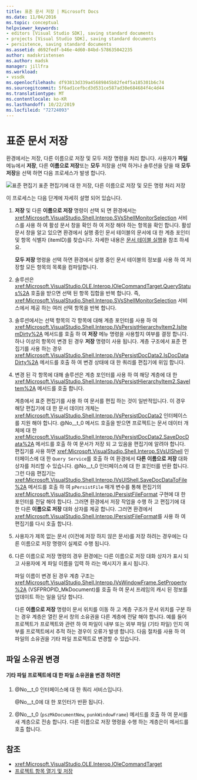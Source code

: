 ```yaml
---
title: 표준 문서 저장 | Microsoft Docs
ms.date: 11/04/2016
ms.topic: conceptual
helpviewer_keywords:
- editors [Visual Studio SDK], saving standard documents
- projects [Visual Studio SDK], saving standard documents
- persistence, saving standard documents
ms.assetid: d692fedf-b46e-4d60-84bd-578635042235
author: madskristensen
ms.author: madsk
manager: jillfra
ms.workload:
- vssdk
ms.openlocfilehash: df93813d339a45689845b82fe4f5a185301b6c74
ms.sourcegitcommit: 5f6ad1cefbcd3d531ce587ad30e684684f4c4d44
ms.translationtype: MT
ms.contentlocale: ko-KR
ms.lasthandoff: 10/22/2019
ms.locfileid: "72724093"
---
```

# <a name="saving-a-standard-document"></a>표준 문서 저장
환경에서는 저장, 다른 이름으로 저장 및 모두 저장 명령을 처리 합니다. 사용자가 **파일** 메뉴에서 **저장**, 다른 **이름으로 저장**또는 **모두** 저장을 선택 하거나 솔루션을 닫을 때 **모두 저장**을 선택 하면 다음 프로세스가 발생 합니다.

 ![표준 편집기](../../extensibility/internals/media/public.gif "Public") 표준 편집기에 대 한 저장, 다른 이름으로 저장 및 모든 명령 처리 저장

 이 프로세스는 다음 단계에 자세히 설명 되어 있습니다.

1. **저장** 및 다른 **이름으로 저장** 명령이 선택 되 면 환경에서는 <xref:Microsoft.VisualStudio.Shell.Interop.SVsShellMonitorSelection> 서비스를 사용 하 여 활성 문서 창을 확인 하 여 저장 해야 하는 항목을 확인 합니다. 활성 문서 창을 알고 있으면 환경에서 실행 중인 문서 테이블의 문서에 대 한 계층 포인터 및 항목 식별자 (itemID)를 찾습니다. 자세한 내용은 [문서 테이블 실행](../../extensibility/internals/running-document-table.md)을 참조 하세요.

    **모두 저장** 명령을 선택 하면 환경에서 실행 중인 문서 테이블의 정보를 사용 하 여 저장할 모든 항목의 목록을 컴파일합니다.

2. 솔루션은 <xref:Microsoft.VisualStudio.OLE.Interop.IOleCommandTarget.QueryStatus%2A> 호출을 받으면 선택 된 항목 집합을 반복 합니다. 즉, <xref:Microsoft.VisualStudio.Shell.Interop.SVsShellMonitorSelection> 서비스에서 제공 하는 여러 선택 항목을 반복 합니다.

3. 솔루션에서는 선택 항목의 각 항목에 대해 계층 포인터를 사용 하 여 <xref:Microsoft.VisualStudio.Shell.Interop.IVsPersistHierarchyItem2.IsItemDirty%2A> 메서드를 호출 하 여 **저장** 메뉴 명령을 사용할지 여부를 결정 합니다. 하나 이상의 항목이 변경 된 경우 **저장** 명령이 사용 됩니다. 계층 구조에서 표준 편집기를 사용 하는 경우 <xref:Microsoft.VisualStudio.Shell.Interop.IVsPersistDocData2.IsDocDataDirty%2A> 메서드를 호출 하 여 변경 상태에 대 한 쿼리를 편집기에 위임 합니다.

4. 변경 된 각 항목에 대해 솔루션은 계층 포인터를 사용 하 여 해당 계층에 대 한 <xref:Microsoft.VisualStudio.Shell.Interop.IVsPersistHierarchyItem2.SaveItem%2A> 메서드를 호출 합니다.

    계층에서 표준 편집기를 사용 하 여 문서를 편집 하는 것이 일반적입니다. 이 경우 해당 편집기에 대 한 문서 데이터 개체는 <xref:Microsoft.VisualStudio.Shell.Interop.IVsPersistDocData2> 인터페이스를 지원 해야 합니다. @No__t_0 메서드 호출을 받으면 프로젝트는 문서 데이터 개체에 대 한 <xref:Microsoft.VisualStudio.Shell.Interop.IVsPersistDocData2.SaveDocData%2A> 메서드를 호출 하 여 문서가 저장 되 고 있음을 편집기에 알려야 합니다. 편집기를 사용 하면 <xref:Microsoft.VisualStudio.Shell.Interop.SVsUIShell> 인터페이스에 대 한 `Query Service`를 호출 하 여 환경에서 **다른 이름으로 저장** 대화 상자를 처리할 수 있습니다. @No__t_0 인터페이스에 대 한 포인터를 반환 합니다. 그런 다음 편집기는 <xref:Microsoft.VisualStudio.Shell.Interop.IVsUIShell.SaveDocDataToFile%2A> 메서드를 호출 하 여 `pPersistFile` 매개 변수를 통해 편집기의 <xref:Microsoft.VisualStudio.Shell.Interop.IPersistFileFormat> 구현에 대 한 포인터를 전달 해야 합니다. 그러면 환경에서 저장 작업을 수행 하 고 편집기에 대 한 다른 **이름으로 저장** 대화 상자를 제공 합니다. 그러면 환경에서 <xref:Microsoft.VisualStudio.Shell.Interop.IPersistFileFormat>를 사용 하 여 편집기를 다시 호출 합니다.

5. 사용자가 제목 없는 문서 (이전에 저장 하지 않은 문서)를 저장 하려는 경우에는 다른 이름으로 저장 명령이 실제로 수행 됩니다.

6. 다른 이름으로 저장 명령의 경우 환경에는 다른 이름으로 저장 대화 상자가 표시 되 고 사용자에 게 파일 이름을 입력 하 라는 메시지가 표시 됩니다.

    파일 이름이 변경 된 경우 계층 구조는 <xref:Microsoft.VisualStudio.Shell.Interop.IVsWindowFrame.SetProperty%2A> (VSFPROPID_MkDocument)를 호출 하 여 문서 프레임의 캐시 된 정보를 업데이트 하는 일을 담당 합니다.

   다른 **이름으로 저장** 명령이 문서 위치를 이동 하 고 계층 구조가 문서 위치를 구분 하는 경우 계층은 열린 문서 창의 소유권을 다른 계층에 전달 해야 합니다. 예를 들어 프로젝트가 프로젝트와 관련 하 여 파일이 내부 또는 외부 파일 (기타 파일) 인지 여부를 프로젝트에서 추적 하는 경우이 오류가 발생 합니다. 다음 절차를 사용 하 여 파일의 소유권을 기타 파일 프로젝트로 변경할 수 있습니다.

## <a name="changing-file-ownership"></a>파일 소유권 변경

#### <a name="to-change-file-ownership-to-the-miscellaneous-files-project"></a>기타 파일 프로젝트에 대 한 파일 소유권을 변경 하려면

1. @No__t_0 인터페이스에 대 한 쿼리 서비스입니다.

     @No__t_0에 대 한 포인터가 반환 됩니다.

2. @No__t_0 (`pszMkDocumentNew`, `punkWindowFrame`) 메서드를 호출 하 여 문서를 새 계층으로 전송 합니다. 다른 이름으로 저장 명령을 수행 하는 계층은이 메서드를 호출 합니다.

## <a name="see-also"></a>참조
- <xref:Microsoft.VisualStudio.OLE.Interop.IOleCommandTarget>
- [프로젝트 항목 열기 및 저장](../../extensibility/internals/opening-and-saving-project-items.md)